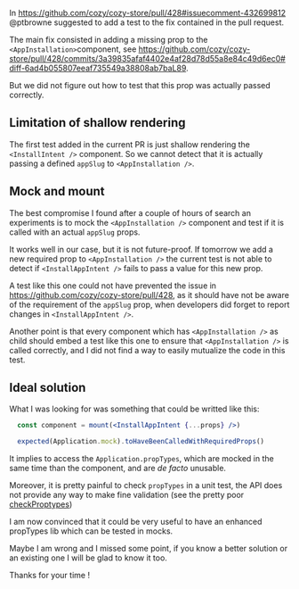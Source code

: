In https://github.com/cozy/cozy-store/pull/428#issuecomment-432699812 @ptbrowne suggested to add a test to the fix contained in the pull request.

The main fix consisted in adding a missing prop to the `<AppInstallation>`component, see https://github.com/cozy/cozy-store/pull/428/commits/3a39835afaf4402e4af28d78d55a8e84c49d6ec0#diff-6ad4b055807eeaf735549a38808ab7baL89.

But we did not figure out how to test that this prop was actually passed correctly.

## Limitation of shallow rendering

The first test added in the current PR is just shallow rendering the `<InstallIntent />` component. So we cannot detect that it is actually passing a defined `appSlug` to `<AppInstallation />`.

## Mock and mount

The best compromise I found after a couple of hours of search an experiments is to mock the `<AppInstallation />` component and test if it is called with an actual `appSlug` props.

It works well in our case, but it is not future-proof. If tomorrow we add a new required prop to `<AppInstallation />` the current test is not able to detect if `<InstallAppIntent />` fails to pass a value for this new prop.

A test like this one could not have prevented the issue in https://github.com/cozy/cozy-store/pull/428, as it should have not be aware of the requirement of the `appSlug` prop, when developers did forget to report changes in `<InstallAppIntent />`.

Another point is that every component which has `<AppInstallation />` as child should embed a test like this one to ensure that `<AppInstallation />` is called correctly, and I did not find a way to easily mutualize the code in this test.

## Ideal solution

What I was looking for was something that could be writted like this:
```jsx
  const component = mount(<InstallAppIntent {...props} />)

  expected(Application.mock).toHaveBeenCalledWithRequiredProps()
```

It implies to access the `Application.propTypes`, which are mocked in the same time than the component, and are _de facto_ unusable.

Moreover, it is pretty painful to check `propTypes` in a unit test, the API does not provide any way to make fine validation (see the pretty poor [checkProptypes]( https://www.npmjs.com/package/prop-types#proptypescheckproptypes))

I am now convinced that it could be very useful to have an enhanced propTypes lib which can be tested in mocks.

Maybe I am wrong and I missed some point, if you know a better solution or an existing one I will be glad to know it too.

Thanks for your time !
